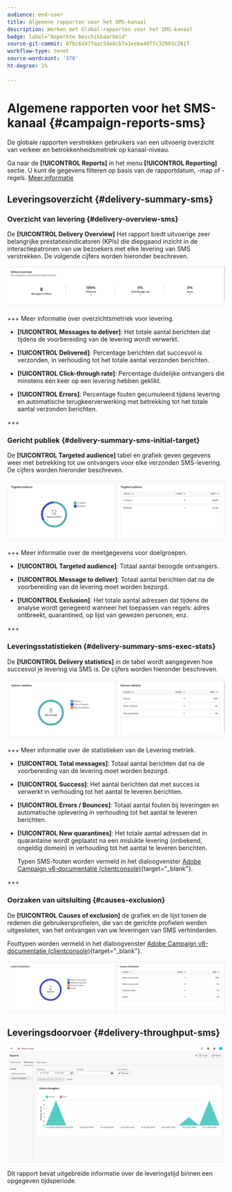 ```yaml
---
audience: end-user
title: Algemene rapporten voor het SMS-kanaal
description: Werken met Global-rapporten voor het SMS-kanaal
badge: label="Beperkte beschikbaarheid"
source-git-commit: 6fbc6d477aac54e8cb7a1eeba40f7c32903c261f
workflow-type: tm+mt
source-wordcount: '370'
ht-degree: 1%

---
```


# Algemene rapporten voor het SMS-kanaal {#campaign-reports-sms}

De globale rapporten verstrekken gebruikers van een uitvoerig overzicht van verkeer en betrokkenheidsmetriek op kanaal-niveau.

Ga naar de **[!UICONTROL Reports]** in het menu **[!UICONTROL Reporting]** sectie. U kunt de gegevens filteren op basis van de rapportdatum, -map of -regels. [Meer informatie](global-reports.md)

## Leveringsoverzicht {#delivery-summary-sms}

### Overzicht van levering {#delivery-overview-sms}

De **[!UICONTROL Delivery Overview]** Het rapport biedt uitvoerige zeer belangrijke prestatiesindicatoren (KPIs) die diepgaand inzicht in de interactiepatronen van uw bezoekers met elke levering van SMS verstrekken. De volgende cijfers worden hieronder beschreven.

![](assets/global_report_sms_delivery_overview.png)

+++ Meer informatie over overzichtsmetriek voor levering.

* **[!UICONTROL Messages to deliver]**: Het totale aantal berichten dat tijdens de voorbereiding van de levering wordt verwerkt.

* **[!UICONTROL Delivered]**: Percentage berichten dat succesvol is verzonden, in verhouding tot het totale aantal verzonden berichten.

* **[!UICONTROL Click-through rate]**: Percentage duidelijke ontvangers die minstens één keer op een levering hebben geklikt.

* **[!UICONTROL Errors]**: Percentage fouten gecumuleerd tijdens levering en automatische terugkeerverwerking met betrekking tot het totale aantal verzonden berichten.

+++

### Gericht publiek {#delivery-summary-sms-initial-target}

De **[!UICONTROL Targeted audience]** tabel en grafiek geven gegevens weer met betrekking tot uw ontvangers voor elke verzonden SMS-levering. De cijfers worden hieronder beschreven.

![](assets/global_report_sms_targeted_audience.png)

+++ Meer informatie over de meetgegevens voor doelgroepen.

* **[!UICONTROL Targeted audience]**: Totaal aantal beoogde ontvangers.

* **[!UICONTROL Message to deliver]**: Totaal aantal berichten dat na de voorbereiding van de levering moet worden bezorgd.

* **[!UICONTROL Exclusion]**: Het totale aantal adressen dat tijdens de analyse wordt genegeerd wanneer het toepassen van regels: adres ontbreekt, quarantined, op lijst van gewezen personen, enz.

+++

### Leveringsstatistieken {#delivery-summary-sms-exec-stats}

De **[!UICONTROL Delivery statistics]** in de tabel wordt aangegeven hoe succesvol je levering via SMS is. De cijfers worden hieronder beschreven.

![](assets/global_report_sms_delivery_statistics.png)

+++ Meer informatie over de statistieken van de Levering metriek.

* **[!UICONTROL Total messages]**: Totaal aantal berichten dat na de voorbereiding van de levering moet worden bezorgd.

* **[!UICONTROL Success]**: Het aantal berichten dat met succes is verwerkt in verhouding tot het aantal te leveren berichten.

* **[!UICONTROL Errors / Bounces]**: Totaal aantal fouten bij leveringen en automatische oplevering in verhouding tot het aantal te leveren berichten.

* **[!UICONTROL New quarantines]**: Het totale aantal adressen dat in quarantaine wordt geplaatst na een mislukte levering (onbekend, ongeldig domein) in verhouding tot het aantal te leveren berichten.

  Typen SMS-fouten worden vermeld in het dialoogvenster [Adobe Campaign v8-documentatie (clientconsole)](https://experienceleague.adobe.com/docs/campaign/campaign-v8/send/failures/delivery-failures.html#sms-quarantines){target="_blank"}.

+++

### Oorzaken van uitsluiting {#causes-exclusion}

De **[!UICONTROL Causes of exclusion]** de grafiek en de lijst tonen de redenen die gebruikersprofielen, die van de gerichte profielen werden uitgesloten, van het ontvangen van uw leveringen van SMS verhinderden.

Fouttypen worden vermeld in het dialoogvenster [Adobe Campaign v8-documentatie (clientconsole)](https://experienceleague.adobe.com/docs/campaign/campaign-v8/send/failures/delivery-failures.html#email-error-types){target="_blank"}.

![](assets/global_report_sms_causes_exclusion.png)

## Leveringsdoorvoer {#delivery-throughput-sms}

![](assets/global_report_sms_delivery_throughput.png)

Dit rapport bevat uitgebreide informatie over de leveringstijd binnen een opgegeven tijdsperiode.
